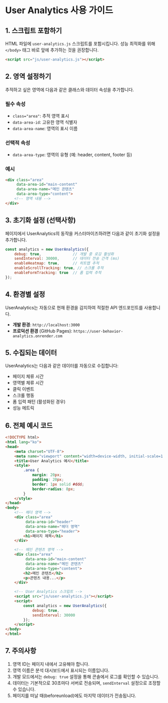 # User Analytics 사용 가이드

## 1. 스크립트 포함하기

HTML 파일에 `user-analytics.js` 스크립트를 포함시킵니다. 성능 최적화를 위해 `</body>` 태그 바로 앞에 추가하는 것을 권장합니다.

```html
<script src="js/user-analytics.js"></script>
```

## 2. 영역 설정하기

추적하고 싶은 영역에 다음과 같은 클래스와 데이터 속성을 추가합니다.

### 필수 속성
- `class="area"`: 추적 영역 표시
- `data-area-id`: 고유한 영역 식별자
- `data-area-name`: 영역의 표시 이름

### 선택적 속성
- `data-area-type`: 영역의 유형 (예: header, content, footer 등)

### 예시
```html
<div class="area" 
     data-area-id="main-content" 
     data-area-name="메인 콘텐츠" 
     data-area-type="content">
    <!-- 영역 내용 -->
</div>
```

## 3. 초기화 설정 (선택사항)

페이지에서 UserAnalytics의 동작을 커스터마이즈하려면 다음과 같이 초기화 설정을 추가합니다.

```javascript
const analytics = new UserAnalytics({
    debug: true,              // 개발 중 로깅 활성화
    sendInterval: 30000,      // 데이터 전송 간격 (ms)
    enableHeatmap: true,      // 히트맵 추적
    enableScrollTracking: true, // 스크롤 추적
    enableFormTracking: true  // 폼 입력 추적
});
```

## 4. 환경별 설정

UserAnalytics는 자동으로 현재 환경을 감지하여 적절한 API 엔드포인트를 사용합니다.

- **개발 환경**: `http://localhost:3000`
- **프로덕션 환경** (GitHub Pages): `https://user-behavior-analytics.onrender.com`

## 5. 수집되는 데이터

UserAnalytics는 다음과 같은 데이터를 자동으로 수집합니다:

- 페이지 체류 시간
- 영역별 체류 시간
- 클릭 이벤트
- 스크롤 행동
- 폼 입력 패턴 (활성화된 경우)
- 성능 메트릭

## 6. 전체 예시 코드

```html
<!DOCTYPE html>
<html lang="ko">
<head>
    <meta charset="UTF-8">
    <meta name="viewport" content="width=device-width, initial-scale=1.0">
    <title>User Analytics 예시</title>
    <style>
        .area {
            margin: 20px;
            padding: 20px;
            border: 1px solid #ddd;
            border-radius: 8px;
        }
    </style>
</head>
<body>
    <!-- 헤더 영역 -->
    <div class="area" 
         data-area-id="header" 
         data-area-name="헤더 영역" 
         data-area-type="header">
        <h1>페이지 제목</h1>
    </div>

    <!-- 메인 콘텐츠 영역 -->
    <div class="area" 
         data-area-id="main-content" 
         data-area-name="메인 콘텐츠" 
         data-area-type="content">
        <h2>메인 콘텐츠</h2>
        <p>콘텐츠 내용...</p>
    </div>

    <!-- User Analytics 스크립트 -->
    <script src="js/user-analytics.js"></script>
    <script>
        const analytics = new UserAnalytics({
            debug: true,
            sendInterval: 30000
        });
    </script>
</body>
</html>
```

## 7. 주의사항

1. 영역 ID는 페이지 내에서 고유해야 합니다.
2. 영역 이름은 분석 대시보드에서 표시되는 이름입니다.
3. 개발 모드에서는 `debug: true` 설정을 통해 콘솔에서 로그를 확인할 수 있습니다.
4. 데이터는 기본적으로 30초마다 서버로 전송되며, `sendInterval` 설정으로 조정할 수 있습니다.
5. 페이지를 떠날 때(beforeunload)에도 마지막 데이터가 전송됩니다. 